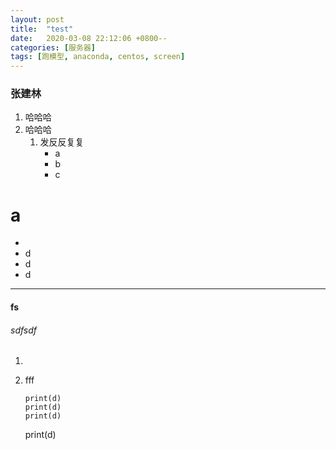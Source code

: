 ```yaml
---
layout: post
title:  "test"
date:   2020-03-08 22:12:06 +0800--
categories: [服务器]
tags: [跑模型, anaconda, centos, screen]  
---
```




### 张建林

1. 哈哈哈
2. 哈哈哈
   1. 发反反复复
      - a
      - b
      - c





# a 

- 
- d
- d
- d





----





#### fs



###### sdfsdf



1. 

   1. fff

      ```
      print(d)
      print(d)
      print(d)
      ```

      print(d)

      